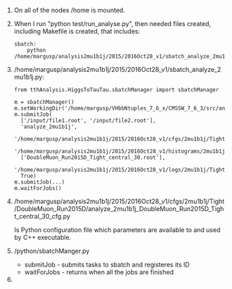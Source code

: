 1. On all of the nodes /home is mounted.


2. When I run "python test/run_analyse.py", then needed files created, including Makefile is created, that includes:

	```
	sbatch:
		python /home/margusp/analysis2mu1b1j/2015/2016Oct28_v1/sbatch_analyze_2mu1b1j.py
	```

3. /home/margusp/analysis2mu1b1j/2015/2016Oct28_v1/sbatch_analyze_2mu1b1j.py:

	```
	from tthAnalysis.HiggsToTauTau.sbatchManager import sbatchManager

	m = sbatchManager()
	m.setWorkingDir('/home/margusp/VHbbNtuples_7_6_x/CMSSW_7_6_3/src/analysis2mu1b1j/analysis2mu1b1j/test')
	m.submitJob(
	  ['/input/file1.root', '/input/file2.root'],
	  'analyze_2mu1b1j',
	  '/home/margusp/analysis2mu1b1j/2015/2016Oct28_v1/cfgs/2mu1b1j/Tight/DoubleMuon_Run2015D/analyze_2mu1b1j_DoubleMuon_Run2015D_Tight_central_30_cfg.py',
	  '/home/margusp/analysis2mu1b1j/2015/2016Oct28_v1/histograms/2mu1b1j/Tight/DoubleMuon_Run2015D',
	  ['DoubleMuon_Run2015D_Tight_central_30.root'],
	  '/home/margusp/analysis2mu1b1j/2015/2016Oct28_v1/logs/2mu1b1j/Tight/DoubleMuon_Run2015D/analyze_2mu1b1j_DoubleMuon_Run2015D_Tight_central_30.log',
	  True)
	m.submitJob(...)
	m.waitForJobs()
	```

4. /home/margusp/analysis2mu1b1j/2015/2016Oct28_v1/cfgs/2mu1b1j/Tight/DoubleMuon_Run2015D/analyze_2mu1b1j_DoubleMuon_Run2015D_Tight_central_30_cfg.py

	Is Python configuration file which parameters are available to and used by C++ executable.


5. /python/sbatchManger.py

	* submitJob - submits tasks to sbatch and registeres its ID
	* waitForJobs - returns when all the jobs are finished


6.
